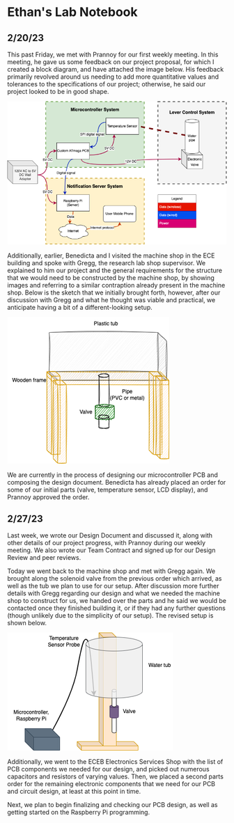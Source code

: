# Ethan's Lab Notebook

## 2/20/23
This past Friday, we met with Prannoy for our first weekly meeting. In this meeting, he gave us some feedback on our project proposal, for which I created a block diagram, and have attached the image below. His feedback primarily revolved around us needing to add more quantitative values and tolerances to the specifications of our project; otherwise, he said our project looked to be in good shape.

![](img/block_draft.drawio.png)

Additionally, earlier, Benedicta and I visited the machine shop in the ECE building and spoke with Gregg, the research lab shop supervisor. We explained to him our project and the general requirements for the structure that we would need to be constructed by the machine shop, by showing images and referring to a similar contraption already present in the machine shop. Below is the sketch that we initially brought forth, however, after our discussion with Gregg and what he thought was viable and practical, we anticipate having a bit of a different-looking setup.

![](img/setup.drawio.png)

We are currently in the process of designing our microcontroller PCB and composing the design document. Benedicta has already placed an order for some of our initial parts (valve, temperature sensor, LCD display), and Prannoy approved the order.

## 2/27/23
Last week, we wrote our Design Document and discussed it, along with other details of our project progress, with Prannoy during our weekly meeting. We also wrote our Team Contract and signed up for our Design Review and peer reviews.

Today we went back to the machine shop and met with Gregg again. We brought along the solenoid valve from the previous order which arrived, as well as the tub we plan to use for our setup. After discussion more further details with Gregg regarding our design and what we needed the machine shop to construct for us, we handed over the parts and he said we would be contacted once they finished building it, or if they had any further questions (though unlikely due to the simplicity of our setup). The revised setup is shown below.

![](img/physical_design.drawio.png)

Additionally, we went to the ECEB Electronics Services Shop with the list of PCB components we needed for our design, and picked out numerous capacitors and resistors of varying values. Then, we placed a second parts order for the remaining electronic components that we need for our PCB and circuit design, at least at this point in time.

Next, we plan to begin finalizing and checking our PCB design, as well as getting started on the Raspberry Pi programming.




